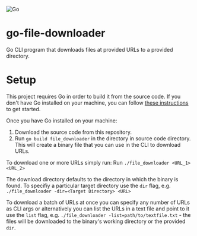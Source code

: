 ![Go](https://github.com/gvnmlln/go-file-downloader/actions/workflows/go.yml/badge.svg)

# go-file-downloader
Go CLI program that downloads files at provided URLs to a provided directory.

# Setup

This project requires Go in order to build it from the source code. If you don't have Go installed on your machine, you can follow [these instructions](https://golang.org/doc/install) to get started.

Once you have Go installed on your machine:
1. Download the source code from this repository.
2. Run ```go build file_downloader``` in the directory in source code directory.
This will create a binary file that you can use in the CLI to download URLs.

To download one or more URLs simply run:
Run ```./file_downloader <URL_1> <URL_2>```

The download directory defaults to the directory in which the binary is found.
To specifiy a particular target directory use the ```dir``` flag, e.g. ```./file_downloader -dir=<Target Directory> <URL>```

To download a batch of URLs at once you can specify any number of URLs as CLI args or alternatively you can list the URLs in a text file and point to it use the ```list``` flag, e.g. ```./file_downloader -list=path/to/textfile.txt``` - the files will be downloaded to the binary's working directory or the provided ```dir```.